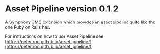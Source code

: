 # Asset Pipeline version 0.1.2

A Symphony CMS extension which provides an asset pipeline quite like the one Ruby on Rails has.

For instructions on how to use Asset Pipeline see [https://petertron.github.io/asset_pipeline/](https://petertron.github.io/asset_pipeline/).
